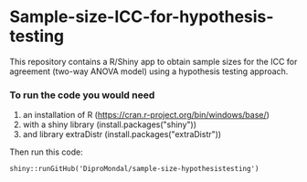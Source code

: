 # Sample-size-ICC-for-hypothesis-testing
This repository contains a R/Shiny app to obtain sample sizes for the ICC for agreement (two-way ANOVA model) using a hypothesis testing approach.

### To run the code you would need 
 1. an installation of R (https://cran.r-project.org/bin/windows/base/)
 2. with a shiny library (install.packages("shiny"))
 3. and library extraDistr (install.packages("extraDistr"))


Then run this code:
```
shiny::runGitHub('DiproMondal/sample-size-hypothesistesting')
```

